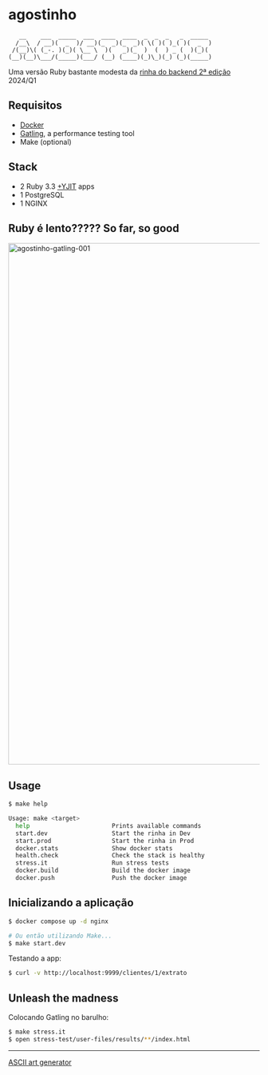 # agostinho

```
   __    ___  _____  ___  ____  ____  _  _  _   _  _____ 
  /__\  / __)(  _  )/ __)(_  _)(_  _)( \( )( )_( )(  _  )
 /(__)\( (_-. )(_)( \__ \  )(   _)(_  )  (  ) _ (  )(_)( 
(__)(__)\___/(_____)(___/ (__) (____)(_)\_)(_) (_)(_____)
```

Uma versão Ruby bastante modesta da [rinha do backend 2ª edição](https://github.com/zanfranceschi/rinha-de-backend-2024-q1) 2024/Q1

## Requisitos

* [Docker](https://docs.docker.com/get-docker/)
* [Gatling](https://gatling.io/open-source/), a performance testing tool
* Make (optional)

## Stack

* 2 Ruby 3.3 [+YJIT](https://shopify.engineering/ruby-yjit-is-production-ready) apps
* 1 PostgreSQL
* 1 NGINX

## Ruby é lento????? So far, so good
<img width="1043" alt="agostinho-gatling-001" src="https://github.com/leandronsp/agostinho/assets/385640/80f82e6c-747b-4e66-bd02-09882a4f8e2d">

## Usage

```bash
$ make help

Usage: make <target>
  help                       Prints available commands
  start.dev                  Start the rinha in Dev
  start.prod                 Start the rinha in Prod
  docker.stats               Show docker stats
  health.check               Check the stack is healthy
  stress.it                  Run stress tests
  docker.build               Build the docker image
  docker.push                Push the docker image
```

## Inicializando a aplicação

```bash
$ docker compose up -d nginx

# Ou então utilizando Make...
$ make start.dev
```

Testando a app:

```bash
$ curl -v http://localhost:9999/clientes/1/extrato
```

## Unleash the madness

Colocando Gatling no barulho:

```bash
$ make stress.it 
$ open stress-test/user-files/results/**/index.html
```

----

[ASCII art generator](http://www.network-science.de/ascii/)
